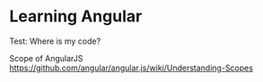 # Learning Angular
Test: Where is my code?

Scope of AngularJS
https://github.com/angular/angular.js/wiki/Understanding-Scopes
